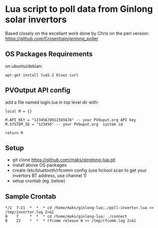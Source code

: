 Lua script to poll data from Ginlong solar invertors
====================================================

Based closely on the excellant work done by Chris on the perl version:
https://github.com/Crosenhain/ginlong_poller

OS Packages Requirements
------------------------
on ubuntu/debian:

```apt-get install lua5.2 bluez curl```


PVOutput API config
-------------------

add a file named login.lua in top level dir with:
```
local M = {}

M.API_KEY = "12345678912345678" -- your PVOuput.org API key
M.SYSTEM_ID = "123456" -- your PVOuput.org  system id

return M
```

Setup
-----

* git clone https://github.com/maks/ginglong-lua.git
* install above OS packages
* create /etc/bluetooth/rfcomm config (use hcitool scan to get your invertors BT address, use channel 1)
* setup crontab (eg. below)

Sample Crontab
--------------
```
*/1  7-21  *  *  * cd /home/maks/ginlong-lua;./poll-invertor.lua >> /tmp/invertor.log 2>&1
0    7     *  *  * cd /home/maks/ginlong-lua; ./connect
0    22    *  *  * rfcomm release 0 >> /tmp/rfcomm.log 2>&1
```
